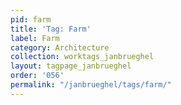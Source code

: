 ```yaml
---
pid: farm
title: 'Tag: Farm'
label: Farm
category: Architecture
collection: worktags_janbrueghel
layout: tagpage_janbrueghel
order: '056'
permalink: "/janbrueghel/tags/farm/"
---
```

